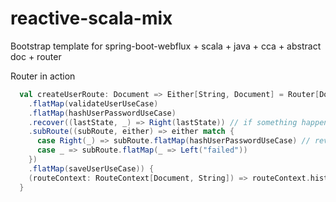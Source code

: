 # reactive-scala-mix
Bootstrap template for spring-boot-webflux + scala + java + cca + abstract doc + router

Router in action
```scala
  val createUserRoute: Document => Either[String, Document] = Router[Document, String](route => route
    .flatMap(validateUserUseCase)
    .flatMap(hashUserPasswordUseCase)
    .recover((lastState, _) => Right(lastState)) // if something happens, try to save anyway
    .subRoute((subRoute, either) => either match {
      case Right(_) => subRoute.flatMap(hashUserPasswordUseCase) // revert the changes to password
      case _ => subRoute.flatMap(_ => Left("failed"))
    })
    .flatMap(saveUserUseCase)) {
    (routeContext: RouteContext[Document, String]) => routeContext.historyRecords.foreach(println)
  }
```
